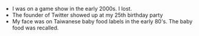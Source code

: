  * I was on a game show in the early 2000s. I lost.
 * The founder of Twitter showed up at my 25th birthday party
 * My face was on Taiwanese baby food labels in the early 80's. The baby food was recalled.